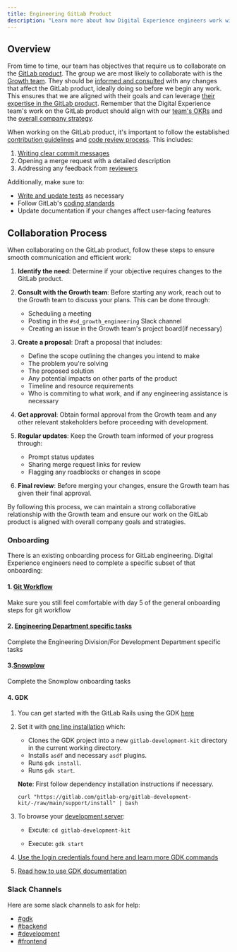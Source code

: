 ```yaml
---
title: Engineering GitLab Product
description: "Learn more about how Digital Experience engineers work with the GitLab Product."
---
```


## Overview

From time to time, our team has objectives that require us to collaborate on the [GitLab product](https://gitlab.com/gitlab-org/gitlab). The group we are most likely to collaborate with is the [Growth team](/handbook/engineering/development/growth/). They should be [informed and consulted](/handbook/people-group/directly-responsible-individuals/#dri-consulted-informed-dci) with any changes that affect the GitLab product, ideally doing so before we begin any work. This ensures that we are aligned with their goals and can leverage [their expertise in the GitLab product](/handbook/values/#reach-across-company-departments). Remember that the Digital Experience team's work on the GitLab product should align with our [team's OKRs](/handbook/company/okrs/) and the [overall company strategy](/handbook/company/strategy/). 

When working on the GitLab product, it's important to follow the established [contribution guidelines](https://docs.gitlab.com/ee/development/contributing/) and [code review process](https://docs.gitlab.com/ee/development/code_review.html). This includes:

1. [Writing clear commit messages](https://docs.gitlab.com/ee/development/contributing/merge_request_workflow.html#commit-messages-guidelines)
2. Opening a merge request with a detailed description
3. Addressing any feedback from [reviewers](https://docs.gitlab.com/ee/development/code_review.html#reviewer-roulette)

Additionally, make sure to:

- [Write and update tests](https://docs.gitlab.com/ee/development/code_review.html#quality) as necessary
- Follow GitLab's [coding standards](https://docs.gitlab.com/ee/development/contributing/style_guides/)
- Update documentation if your changes affect user-facing features

## Collaboration Process

When collaborating on the GitLab product, follow these steps to ensure smooth communication and efficient work:

1. **Identify the need**: Determine if your objective requires changes to the GitLab product.

2. **Consult with the Growth team**: Before starting any work, reach out to the Growth team to discuss your plans. This can be done through:
   - Scheduling a meeting
   - Posting in the `#sd_growth_engineering` Slack channel
   - Creating an issue in the Growth team's project board(if necessary)

3. **Create a proposal**: Draft a proposal that includes:
   - Define the scope outlining the changes you intend to make
   - The problem you're solving
   - The proposed solution
   - Any potential impacts on other parts of the product
   - Timeline and resource requirements
   - Who is commiting to what work, and if any engineering assistance is necessary

4. **Get approval**: Obtain formal approval from the Growth team and any other relevant stakeholders before proceeding with development.

5. **Regular updates**: Keep the Growth team informed of your progress through:
   - Prompt status updates
   - Sharing merge request links for review
   - Flagging any roadblocks or changes in scope

6. **Final review**: Before merging your changes, ensure the Growth team has given their final approval.

By following this process, we can maintain a strong collaborative relationship with the Growth team and ensure our work on the GitLab product is aligned with overall company goals and strategies.

### Onboarding

There is an existing onboarding process for GitLab engineering. Digital Experience engineers need to complete a specific subset of that onboarding:

#### 1.  [Git Workflow](https://gitlab.com/gitlab-com/people-group/people-operations/employment-templates/-/blob/main/.gitlab/issue_templates/onboarding.md#day-5-git)

Make sure you still feel comfortable with day 5 of the general onboarding steps for git workflow

#### 2. [Engineering Department specific tasks](https://gitlab.com/gitlab-com/people-group/people-operations/employment-templates/-/blob/main/.gitlab/issue_templates/onboarding_tasks/department_development.md)

Complete the Engineering Division/For Development Department specific tasks

#### 3.[Snowplow](/handbook/engineering/development/analytics/analytics-instrumentation/#snowplow-onboarding-template)

Complete the Snowplow onboarding tasks

#### 4. GDK

  1. You can get started with the GitLab Rails using the GDK [here](https://gitlab.com/gitlab-org/gitlab-development-kit)
  2. Set it with [one line installation](https://gitlab.com/gitlab-org/gitlab-development-kit#supported-methods) which:

      - Clones the GDK project into a new `gitlab-development-kit` directory in the current working directory.
      - Installs `asdf` and necessary `asdf` plugins.
      - Runs `gdk install`.
      - Runs `gdk start`.

      **Note**:  First follow dependency installation instructions if necessary.

      `curl "https://gitlab.com/gitlab-org/gitlab-development-kit/-/raw/main/support/install" | bash`
  3. To browse your [development server](https://gitlab.com/gitlab-org/gitlab-development-kit/-/blob/main/doc/howto/browse.md):

      - Excute: `cd gitlab-development-kit`

      - Execute: `gdk start`

  4. [Use the login credentials found here and learn more GDK commands](https://gitlab.com/gitlab-org/gitlab-development-kit/-/blob/main/doc/gdk_commands.md)
  5. [Read how to use GDK documentation](https://gitlab.com/gitlab-org/gitlab-development-kit/-/blob/main/doc/howto/index.md)

### Slack Channels

Here are some slack channels to ask for help:

- [#gdk](https://gitlab.slack.com/archives/C2Z9A056E)
- [#backend](https://gitlab.slack.com/archives/C8HG8D9MY)
- [#development](https://gitlab.slack.com/archives/C02PF508L)
- [#frontend](https://gitlab.slack.com/archives/C0GQHHPGW)

